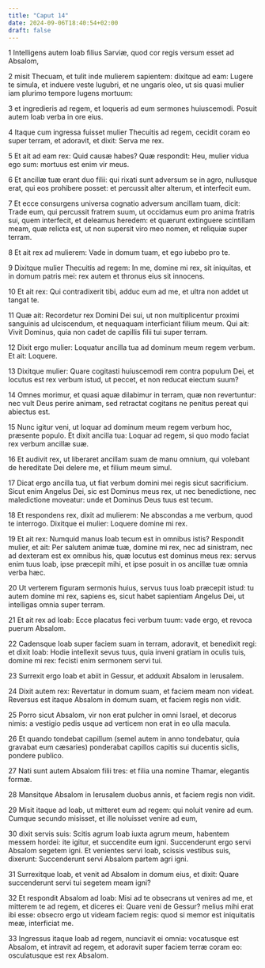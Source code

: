 ```yaml
---
title: "Caput 14"
date: 2024-09-06T18:40:54+02:00
draft: false
---
```




1 Intelligens autem Ioab filius Sarviæ, quod cor regis versum esset ad Absalom,

2 misit Thecuam, et tulit inde mulierem sapientem: dixitque ad eam: Lugere te simula, et induere veste lugubri, et ne ungaris oleo, ut sis quasi mulier iam plurimo tempore lugens mortuum:

3 et ingredieris ad regem, et loqueris ad eum sermones huiuscemodi. Posuit autem Ioab verba in ore eius.

4 Itaque cum ingressa fuisset mulier Thecuitis ad regem, cecidit coram eo super terram, et adoravit, et dixit: Serva me rex.

5 Et ait ad eam rex: Quid causæ habes? Quæ respondit: Heu, mulier vidua ego sum: mortuus est enim vir meus.

6 Et ancillæ tuæ erant duo filii: qui rixati sunt adversum se in agro, nullusque erat, qui eos prohibere posset: et percussit alter alterum, et interfecit eum.

7 Et ecce consurgens universa cognatio adversum ancillam tuam, dicit: Trade eum, qui percussit fratrem suum, ut occidamus eum pro anima fratris sui, quem interfecit, et deleamus heredem: et quærunt extinguere scintillam meam, quæ relicta est, ut non supersit viro meo nomen, et reliquiæ super terram.

8 Et ait rex ad mulierem: Vade in domum tuam, et ego iubebo pro te.

9 Dixitque mulier Thecuitis ad regem: In me, domine mi rex, sit iniquitas, et in domum patris mei: rex autem et thronus eius sit innocens.

10 Et ait rex: Qui contradixerit tibi, adduc eum ad me, et ultra non addet ut tangat te.

11 Quæ ait: Recordetur rex Domini Dei sui, ut non multiplicentur proximi sanguinis ad ulciscendum, et nequaquam interficiant filium meum. Qui ait: Vivit Dominus, quia non cadet de capillis filii tui super terram.

12 Dixit ergo mulier: Loquatur ancilla tua ad dominum meum regem verbum. Et ait: Loquere.

13 Dixitque mulier: Quare cogitasti huiuscemodi rem contra populum Dei, et locutus est rex verbum istud, ut peccet, et non reducat eiectum suum?

14 Omnes morimur, et quasi aquæ dilabimur in terram, quæ non revertuntur: nec vult Deus perire animam, sed retractat cogitans ne penitus pereat qui abiectus est.

15 Nunc igitur veni, ut loquar ad dominum meum regem verbum hoc, præsente populo. Et dixit ancilla tua: Loquar ad regem, si quo modo faciat rex verbum ancillæ suæ.

16 Et audivit rex, ut liberaret ancillam suam de manu omnium, qui volebant de hereditate Dei delere me, et filium meum simul.

17 Dicat ergo ancilla tua, ut fiat verbum domini mei regis sicut sacrificium. Sicut enim Angelus Dei, sic est Dominus meus rex, ut nec benedictione, nec maledictione moveatur: unde et Dominus Deus tuus est tecum.

18 Et respondens rex, dixit ad mulierem: Ne abscondas a me verbum, quod te interrogo. Dixitque ei mulier: Loquere domine mi rex.

19 Et ait rex: Numquid manus Ioab tecum est in omnibus istis? Respondit mulier, et ait: Per salutem animæ tuæ, domine mi rex, nec ad sinistram, nec ad dexteram est ex omnibus his, quæ locutus est dominus meus rex: servus enim tuus Ioab, ipse præcepit mihi, et ipse posuit in os ancillæ tuæ omnia verba hæc.

20 Ut verterem figuram sermonis huius, servus tuus Ioab præcepit istud: tu autem domine mi rex, sapiens es, sicut habet sapientiam Angelus Dei, ut intelligas omnia super terram.

21 Et ait rex ad Ioab: Ecce placatus feci verbum tuum: vade ergo, et revoca puerum Absalom.

22 Cadensque Ioab super faciem suam in terram, adoravit, et benedixit regi: et dixit Ioab: Hodie intellexit sevus tuus, quia inveni gratiam in oculis tuis, domine mi rex: fecisti enim sermonem servi tui.

23 Surrexit ergo Ioab et abiit in Gessur, et adduxit Absalom in Ierusalem.

24 Dixit autem rex: Revertatur in domum suam, et faciem meam non videat. Reversus est itaque Absalom in domum suam, et faciem regis non vidit.

25 Porro sicut Absalom, vir non erat pulcher in omni Israel, et decorus nimis: a vestigio pedis usque ad verticem non erat in eo ulla macula.

26 Et quando tondebat capillum (semel autem in anno tondebatur, quia gravabat eum cæsaries) ponderabat capillos capitis sui ducentis siclis, pondere publico.

27 Nati sunt autem Absalom filii tres: et filia una nomine Thamar, elegantis formæ.

28 Mansitque Absalom in Ierusalem duobus annis, et faciem regis non vidit.

29 Misit itaque ad Ioab, ut mitteret eum ad regem: qui noluit venire ad eum. Cumque secundo misisset, et ille noluisset venire ad eum,

30 dixit servis suis: Scitis agrum Ioab iuxta agrum meum, habentem messem hordei: ite igitur, et succendite eum igni. Succenderunt ergo servi Absalom segetem igni. Et venientes servi Ioab, scissis vestibus suis, dixerunt: Succenderunt servi Absalom partem agri igni.

31 Surrexitque Ioab, et venit ad Absalom in domum eius, et dixit: Quare succenderunt servi tui segetem meam igni?

32 Et respondit Absalom ad Ioab: Misi ad te obsecrans ut venires ad me, et mitterem te ad regem, et diceres ei: Quare veni de Gessur? melius mihi erat ibi esse: obsecro ergo ut videam faciem regis: quod si memor est iniquitatis meæ, interficiat me.

33 Ingressus itaque Ioab ad regem, nunciavit ei omnia: vocatusque est Absalom, et intravit ad regem, et adoravit super faciem terræ coram eo: osculatusque est rex Absalom.

